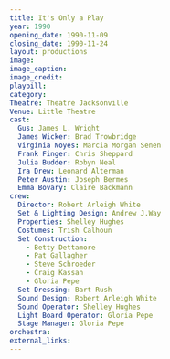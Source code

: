 ```yaml
---
title: It's Only a Play
year: 1990
opening_date: 1990-11-09
closing_date: 1990-11-24
layout: productions
image:
image_caption:
image_credit:
playbill: 
category: 
Theatre: Theatre Jacksonville
Venue: Little Theatre
cast:
  Gus: James L. Wright
  James Wicker: Brad Trowbridge
  Virginia Noyes: Marcia Morgan Senen
  Frank Finger: Chris Sheppard
  Julia Budder: Robyn Neal
  Ira Drew: Leonard Alterman
  Peter Austin: Joseph Bermes
  Emma Bovary: Claire Backmann
crew:
  Director: Robert Arleigh White
  Set & Lighting Design: Andrew J.Way
  Properties: Shelley Hughes
  Costumes: Trish Calhoun
  Set Construction:
    - Betty Dettamore
    - Pat Gallagher
    - Steve Schroeder
    - Craig Kassan
    - Gloria Pepe
  Set Dressing: Bart Rush
  Sound Design: Robert Arleigh White
  Sound Operator: Shelley Hughes
  Light Board Operator: Gloria Pepe
  Stage Manager: Gloria Pepe
orchestra:
external_links:
---
```

